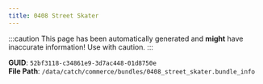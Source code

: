 ```yaml
---
title: 0408 Street Skater
---
```


:::caution
This page has been automatically generated and **might** have inaccurate information!
Use with caution.
:::

**GUID**: `52bf3118-c34861e9-3d7ac448-01d8750e`  
**File Path**: `/data/catch/commerce/bundles/0408_street_skater.bundle_info`
